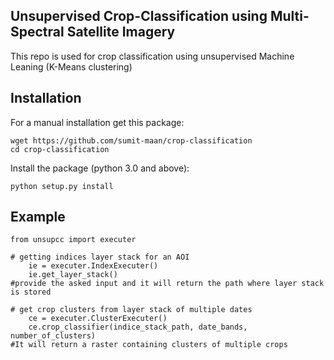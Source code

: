 ## Unsupervised Crop-Classification using Multi-Spectral Satellite Imagery

This repo is used for crop classification using unsupervised Machine Leaning (K-Means clustering)

Installation
-----
For a manual installation get this package:

    wget https://github.com/sumit-maan/crop-classification
    cd crop-classification

Install the package (python 3.0 and above):

    python setup.py install

Example
--------
    from unsupcc import executer

    # getting indices layer stack for an AOI
        ie = executer.IndexExecuter()
        ie.get_layer_stack()
    #provide the asked input and it will return the path where layer stack is stored

    # get crop clusters from layer stack of multiple dates
        ce = executer.ClusterExecuter()
        ce.crop_classifier(indice_stack_path, date_bands, number_of_clusters)
    #It will return a raster containing clusters of multiple crops

